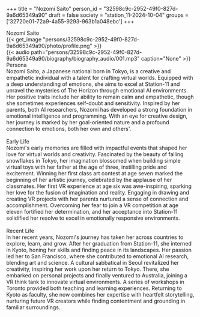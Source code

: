 +++
title = "Nozomi Saito"
person_id = "32598c9c-2952-49f0-827d-9a6d65349a90"
draft = false
society = "station_11-2024-10-04"
groups = ['32720e01-72a9-4a55-9293-963b1a048ebc']
+++
<script>
(function() {
    const personId = "32598c9c-2952-49f0-827d-9a6d65349a90";
    const societyId = "station_11-2024-10-04";

    // Set the selected person and society in localStorage
    localStorage.setItem('selectedPerson', personId);
    localStorage.setItem('selectedSociety', societyId);

    // Automatically set the dropdowns based on this person's data
    const societySelect = document.getElementById('society-select');
    const personSelect = document.getElementById('person-select');

    if (societySelect) {
    societySelect.value = societyId;
    }
    if (personSelect) {
    personSelect.value = personId;
    }
})();
</script><div class="h1_1_right">Nozomi Saito</div>{{< get_image "persons/32598c9c-2952-49f0-827d-9a6d65349a90/photo/profile.png" >}}
<br>
{{< audio
    path="persons/32598c9c-2952-49f0-827d-9a6d65349a90/biography/biography_audio/001.mp3" 
    caption="None"
>}}
<br>
<div class="h2">Persona</div><div class="plain">Nozomi Saito, a Japanese national born in Tokyo, is a creative and empathetic individual with a talent for crafting virtual worlds. Equipped with a deep understanding of emotions, she aims to excel at Station-11 and unravel the mysteries of The Horizon through emotional AI environments. Her positive traits include her ability to remain calm and empathetic, though she sometimes experiences self-doubt and sensitivity. Inspired by her parents, both AI researchers, Nozomi has developed a strong foundation in emotional intelligence and programming. With an eye for creative design, her journey is marked by her goal-oriented nature and a profound connection to emotions, both her own and others'.</div><br>
<div class="h2">Early Life</div><div class="plain">Nozomi's early memories are filled with impactful events that shaped her love for virtual worlds and creativity. Fascinated by the beauty of falling snowflakes in Tokyo, her imagination blossomed when building simple virtual toys with her father at the age of three, instilling pride and excitement. Winning her first class art contest at age seven marked the beginning of her artistic journey, celebrated by the applause of her classmates. Her first VR experience at age six was awe-inspiring, sparking her love for the fusion of imagination and reality. Engaging in drawing and creating VR projects with her parents nurtured a sense of connection and accomplishment. Overcoming her fear to join a VR competition at age eleven fortified her determination, and her acceptance into Station-11 solidified her resolve to excel in emotionally responsive environments.</div><br>
<div class="h2">Recent Life</div><div class="plain">In her recent years, Nozomi's journey has taken her across countries to explore, learn, and grow. After her graduation from Station-11, she interned in Kyoto, honing her skills and finding peace in its landscapes. Her passion led her to San Francisco, where she contributed to emotional AI research, blending art and science. A cultural sabbatical in Seoul revitalized her creativity, inspiring her work upon her return to Tokyo. There, she embarked on personal projects and finally ventured to Australia, joining a VR think tank to innovate virtual environments. A series of workshops in Toronto provided both teaching and learning experiences. Returning to Kyoto as faculty, she now combines her expertise with heartfelt storytelling, nurturing future VR creators while finding contentment and grounding in familiar surroundings.</div><br>
